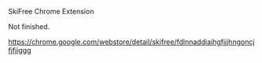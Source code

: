 SkiFree Chrome Extension

Not finished.

https://chrome.google.com/webstore/detail/skifree/fdlnnaddiaihgfjjjhngoncjfjfjiggg

